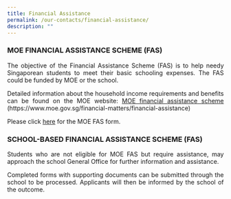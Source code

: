 ```yaml
---
title: Financial Assistance
permalink: /our-contacts/financial-assistance/
description: ""
---
```

### MOE FINANCIAL ASSISTANCE SCHEME (FAS)

<p style="text-align: justify;">The objective of the Financial Assistance Scheme (FAS) is to help needy Singaporean students to meet their basic schooling expenses. The FAS could be funded by MOE or the school.</p>

<p style="text-align: justify;">Detailed information about the household income requirements and benefits can be found on the MOE website: <a href="https://www.moe.gov.sg/financial-matters/financial-assistance" target="_blank">MOE financial assistance scheme</a> (https://www.moe.gov.sg/financial-matters/financial-assistance)</p>

Please click <a href="/files/Our_Contacts/Financial_Assistance/MOE-FAS-Application-Form-Oct-2022.pdf" target="_blank">here</a> for the MOE FAS form.


### SCHOOL-BASED FINANCIAL ASSISTANCE SCHEME (FAS)

<p style="text-align: justify;">Students who are not eligible for MOE FAS but require assistance, may approach the school General Office for further information and assistance.</p>

<p style="text-align: justify;">Completed forms with supporting documents can be submitted through the school to be processed. Applicants will then be informed by the school of the outcome.</p>